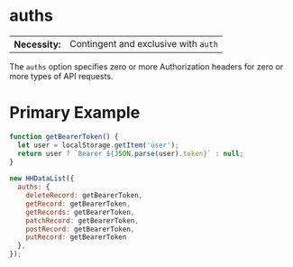 # auths

<table class="options-table">
  <tr><th>Necessity:</th><td>Contingent and exclusive with <code>auth</code></td></tr>
</table>

The `auths` option specifies zero or more Authorization headers for zero or more types of API requests.

# Primary Example

``` js nonum
function getBearerToken() {
  let user = localStorage.getItem('user');
  return user ? `Bearer ${JSON.parse(user).token}` : null;
}
 
new HHDataList({
  auths: {
    deleteRecord: getBearerToken,
    getRecord: getBearerToken,
    getRecords: getBearerToken,
    patchRecord: getBearerToken,
    postRecord: getBearerToken,
    putRecord: getBearerToken
  },
});
```
